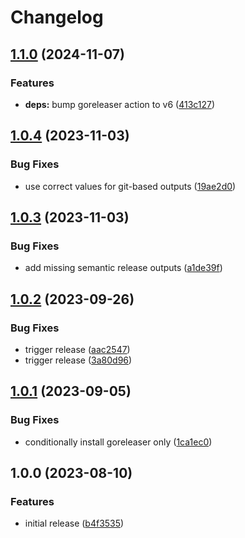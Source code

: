 # Changelog

## [1.1.0](https://github.com/cihelper/action-semanticrelease-goreleaser/compare/v1.0.4...v1.1.0) (2024-11-07)


### Features

* **deps:** bump goreleaser action to v6 ([413c127](https://github.com/cihelper/action-semanticrelease-goreleaser/commit/413c127e6748e43054c748f78d780c1656d2a1b7))

## [1.0.4](https://github.com/cihelper/action-semanticrelease-goreleaser/compare/v1.0.3...v1.0.4) (2023-11-03)


### Bug Fixes

* use correct values for git-based outputs ([19ae2d0](https://github.com/cihelper/action-semanticrelease-goreleaser/commit/19ae2d0afbd77a6a6107081d1144cd7b349ee0e9))

## [1.0.3](https://github.com/cihelper/action-semanticrelease-goreleaser/compare/v1.0.2...v1.0.3) (2023-11-03)


### Bug Fixes

* add missing semantic release outputs ([a1de39f](https://github.com/cihelper/action-semanticrelease-goreleaser/commit/a1de39fc2c8076cc67be023e9ec4da91e9f824df))

## [1.0.2](https://github.com/cihelper/action-semanticrelease-goreleaser/compare/v1.0.1...v1.0.2) (2023-09-26)


### Bug Fixes

* trigger release ([aac2547](https://github.com/cihelper/action-semanticrelease-goreleaser/commit/aac25470d2000e12ad60c128287e9657ad427a04))
* trigger release ([3a80d96](https://github.com/cihelper/action-semanticrelease-goreleaser/commit/3a80d96ac28ca59eacf8f7f48bbde8c8238d509b))

## [1.0.1](https://github.com/cihelper/action-semanticrelease-goreleaser/compare/v1.0.0...v1.0.1) (2023-09-05)


### Bug Fixes

* conditionally install goreleaser only ([1ca1ec0](https://github.com/cihelper/action-semanticrelease-goreleaser/commit/1ca1ec00c3b2ce5ec54a99661e5a7dc3c56c64ff))

## 1.0.0 (2023-08-10)


### Features

* initial release ([b4f3535](https://github.com/cihelper/action-semanticrelease-goreleaser/commit/b4f3535e5c812ad1191e365931a4b4e901510aa9))
